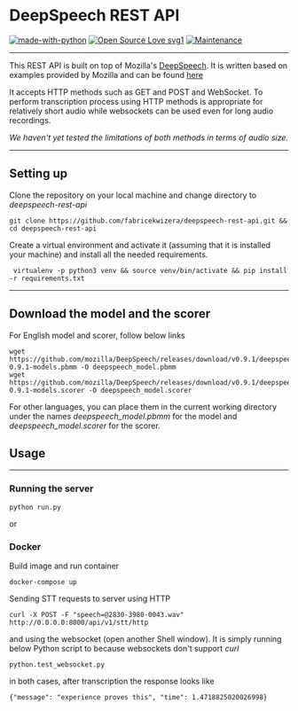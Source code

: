 # DeepSpeech REST API

[![made-with-python](https://img.shields.io/badge/Made%20with-Python-1f425f.svg)](https://www.python.org/)
[![Open Source Love svg1](https://badges.frapsoft.com/os/v1/open-source.svg?v=103)](https://github.com/ellerbrock/open-source-badges/)
[![Maintenance](https://img.shields.io/badge/Maintained%3F-yes-green.svg)](https://GitHub.com/Naereen/StrapDown.js/graphs/commit-activity)

---

This REST API is built on top of Mozilla's [DeepSpeech](https://github.com/mozilla/DeepSpeech). It is written based on
examples provided by Mozilla and can be found [here](https://github.com/mozilla/DeepSpeech-examples)

It accepts HTTP methods such as GET and POST and WebSocket. To perform transcription process using HTTP methods is
appropriate for relatively short audio while websockets can be used even for long audio recordings.

_We haven't yet tested the limitations of both methods in terms of audio size._

----

## Setting up

Clone the repository on your local machine and change directory to _deepspeech-rest-api_

```shell
git clone https://github.com/fabricekwizera/deepspeech-rest-api.git && cd deepspeech-rest-api 
```

Create a virtual environment and activate it (assuming that it is installed your machine)
and install all the needed requirements.

```shell
 virtualenv -p python3 venv && source venv/bin/activate && pip install -r requirements.txt
```

----

## Download the model and the scorer

For English model and scorer, follow below links

```shell
wget https://github.com/mozilla/DeepSpeech/releases/download/v0.9.1/deepspeech-0.9.1-models.pbmm -O deepspeech_model.pbmm
wget https://github.com/mozilla/DeepSpeech/releases/download/v0.9.1/deepspeech-0.9.1-models.scorer -O deepspeech_model.scorer
```

For other languages, you can place them in the current working directory under the names _deepspeech_model.pbmm_ for the
model and _deepspeech_model.scorer_ for the scorer.

## Usage

----

### Running the server

```shell
python run.py
```

or

### Docker

Build image and run container

```shell
docker-compose up
```

Sending STT requests to server using HTTP

```shell
curl -X POST -F "speech=@2830-3980-0043.wav" http://0.0.0.0:8000/api/v1/stt/http
```

and using the websocket (open another Shell window). It is simply running below Python script to because websockets
don't support _curl_

```shell
python.test_websocket.py
```

in both cases, after transcription the response looks like

```shell
{"message": "experience proves this", "time": 1.4718825020026998}
```
